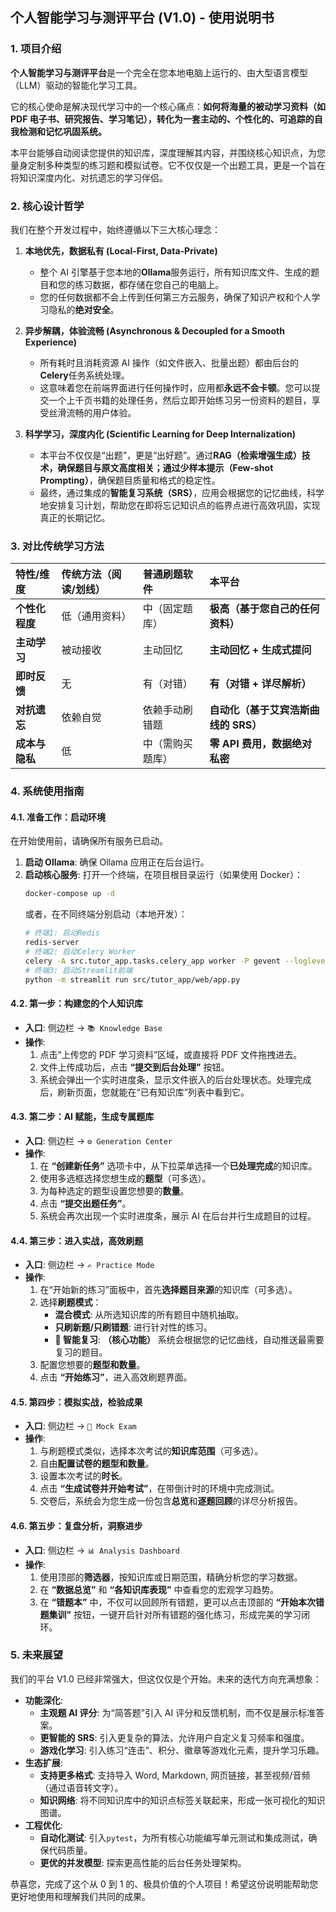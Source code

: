 ## **个人智能学习与测评平台 (V1.0) - 使用说明书**

### 1\. 项目介绍

**个人智能学习与测评平台**是一个完全在您本地电脑上运行的、由大型语言模型（LLM）驱动的智能化学习工具。

它的核心使命是解决现代学习中的一个核心痛点：**如何将海量的被动学习资料（如 PDF 电子书、研究报告、学习笔记），转化为一套主动的、个性化的、可追踪的自我检测和记忆巩固系统。**

本平台能够自动阅读您提供的知识库，深度理解其内容，并围绕核心知识点，为您量身定制多种类型的练习题和模拟试卷。它不仅仅是一个出题工具，更是一个旨在将知识深度内化、对抗遗忘的学习伴侣。

### 2\. 核心设计哲学

我们在整个开发过程中，始终遵循以下三大核心理念：

1.  **本地优先，数据私有 (Local-First, Data-Private)**

    - 整个 AI 引擎基于您本地的**Ollama**服务运行，所有知识库文件、生成的题目和您的练习数据，都存储在您自己的电脑上。
    - 您的任何数据都不会上传到任何第三方云服务，确保了知识产权和个人学习隐私的**绝对安全**。

2.  **异步解耦，体验流畅 (Asynchronous & Decoupled for a Smooth Experience)**

    - 所有耗时且消耗资源 AI 操作（如文件嵌入、批量出题）都由后台的**Celery**任务系统处理。
    - 这意味着您在前端界面进行任何操作时，应用都**永远不会卡顿**。您可以提交一个上千页书籍的处理任务，然后立即开始练习另一份资料的题目，享受丝滑流畅的用户体验。

3.  **科学学习，深度内化 (Scientific Learning for Deep Internalization)**

    - 本平台不仅仅是“出题”，更是“出好题”。通过**RAG（检索增强生成）技术，确保题目与原文高度相关；通过少样本提示（Few-shot Prompting）**，确保题目质量和格式的稳定性。
    - 最终，通过集成的**智能复习系统（SRS）**，应用会根据您的记忆曲线，科学地安排复习计划，帮助您在即将忘记知识点的临界点进行高效巩固，实现真正的长期记忆。

### 3\. 对比传统学习方法

| 特性/维度      | 传统方法（阅读/划线） | 普通刷题软件     | **本平台**                           |
| :------------- | :-------------------- | :--------------- | :----------------------------------- |
| **个性化程度** | 低（通用资料）        | 中（固定题库）   | **极高（基于您自己的任何资料）**     |
| **主动学习**   | 被动接收              | 主动回忆         | **主动回忆 + 生成式提问**            |
| **即时反馈**   | 无                    | 有（对错）       | **有（对错 + 详尽解析）**            |
| **对抗遗忘**   | 依赖自觉              | 依赖手动刷错题   | **自动化（基于艾宾浩斯曲线的 SRS）** |
| **成本与隐私** | 低                    | 中（需购买题库） | **零 API 费用，数据绝对私密**        |

### 4\. 系统使用指南

#### 4.1. 准备工作：启动环境

在开始使用前，请确保所有服务已启动。

1.  **启动 Ollama**: 确保 Ollama 应用正在后台运行。
2.  **启动核心服务**: 打开一个终端，在项目根目录运行（如果使用 Docker）：
    ```bash
    docker-compose up -d
    ```
    或者，在不同终端分别启动（本地开发）：
    ```bash
    # 终端1: 启动Redis
    redis-server
    # 终端2: 启动Celery Worker
    celery -A src.tutor_app.tasks.celery_app worker -P gevent --loglevel=info
    # 终端3: 启动Streamlit前端
    python -m streamlit run src/tutor_app/web/app.py
    ```

#### 4.2. 第一步：构建您的个人知识库

- **入口**: 侧边栏 -\> `📚 Knowledge Base`
- **操作**:
  1.  点击“上传您的 PDF 学习资料”区域，或直接将 PDF 文件拖拽进去。
  2.  文件上传成功后，点击 **“提交到后台处理”** 按钮。
  3.  系统会弹出一个实时进度条，显示文件嵌入的后台处理状态。处理完成后，刷新页面，您就能在“已有知识库”列表中看到它。

#### 4.3. 第二步：AI 赋能，生成专属题库

- **入口**: 侧边栏 -\> `⚙️ Generation Center`
- **操作**:
  1.  在 **“创建新任务”** 选项卡中，从下拉菜单选择一个**已处理完成**的知识库。
  2.  使用多选框选择您想生成的**题型**（可多选）。
  3.  为每种选定的题型设置您想要的**数量**。
  4.  点击 **“提交出题任务”**。
  5.  系统会再次出现一个实时进度条，展示 AI 在后台并行生成题目的过程。

#### 4.4. 第三步：进入实战，高效刷题

- **入口**: 侧边栏 -\> `✍️ Practice Mode`
- **操作**:
  1.  在“开始新的练习”面板中，首先**选择题目来源**的知识库（可多选）。
  2.  选择**刷题模式**：
      - **混合模式**: 从所选知识库的所有题目中随机抽取。
      - **只刷新题/只刷错题**: 进行针对性的练习。
      - **🧠 智能复习**: **（核心功能）** 系统会根据您的记忆曲线，自动推送最需要复习的题目。
  3.  配置您想要的**题型和数量**。
  4.  点击 **“开始练习”**，进入高效刷题界面。

#### 4.5. 第四步：模拟实战，检验成果

- **入口**: 侧边栏 -\> `📝 Mock Exam`
- **操作**:
  1.  与刷题模式类似，选择本次考试的**知识库范围**（可多选）。
  2.  自由**配置试卷的题型和数量**。
  3.  设置本次考试的**时长**。
  4.  点击 **“生成试卷并开始考试”**，在带倒计时的环境中完成测试。
  5.  交卷后，系统会为您生成一份包含**总览**和**逐题回顾**的详尽分析报告。

#### 4.6. 第五步：复盘分析，洞察进步

- **入口**: 侧边栏 -\> `📊 Analysis Dashboard`
- **操作**:
  1.  使用顶部的**筛选器**，按知识库或日期范围，精确分析您的学习数据。
  2.  在 **“数据总览”** 和 **“各知识库表现”** 中查看您的宏观学习趋势。
  3.  在 **“错题本”** 中，不仅可以回顾所有错题，更可以点击顶部的 **“开始本次错题集训”** 按钮，一键开启针对所有错题的强化练习，形成完美的学习闭环。

### 5\. 未来展望

我们的平台 V1.0 已经非常强大，但这仅仅是个开始。未来的迭代方向充满想象：

- **功能深化**:
  - **主观题 AI 评分**: 为“简答题”引入 AI 评分和反馈机制，而不仅是展示标准答案。
  - **更智能的 SRS**: 引入更复杂的算法，允许用户自定义复习频率和强度。
  - **游戏化学习**: 引入练习“连击”、积分、徽章等游戏化元素，提升学习乐趣。
- **生态扩展**:
  - **支持更多格式**: 支持导入 Word, Markdown, 网页链接，甚至视频/音频（通过语音转文字）。
  - **知识网络**: 将不同知识库中的知识点标签关联起来，形成一张可视化的知识图谱。
- **工程优化**:
  - **自动化测试**: 引入`pytest`，为所有核心功能编写单元测试和集成测试，确保代码质量。
  - **更优的并发模型**: 探索更高性能的后台任务处理架构。

恭喜您，完成了这个从 0 到 1 的、极具价值的个人项目！希望这份说明能帮助您更好地使用和理解我们共同的成果。
